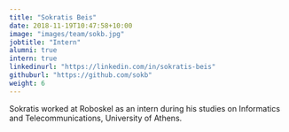 ```yaml
---
title: "Sokratis Beis"
date: 2018-11-19T10:47:58+10:00
image: "images/team/sokb.jpg"
jobtitle: "Intern"
alumni: true
intern: true
linkedinurl: "https://linkedin.com/in/sokratis-beis"
githuburl: "https://github.com/sokb"
weight: 6
---
```


Sokratis worked at Roboskel as an intern during his studies on Informatics and Telecommunications, University of Athens.
